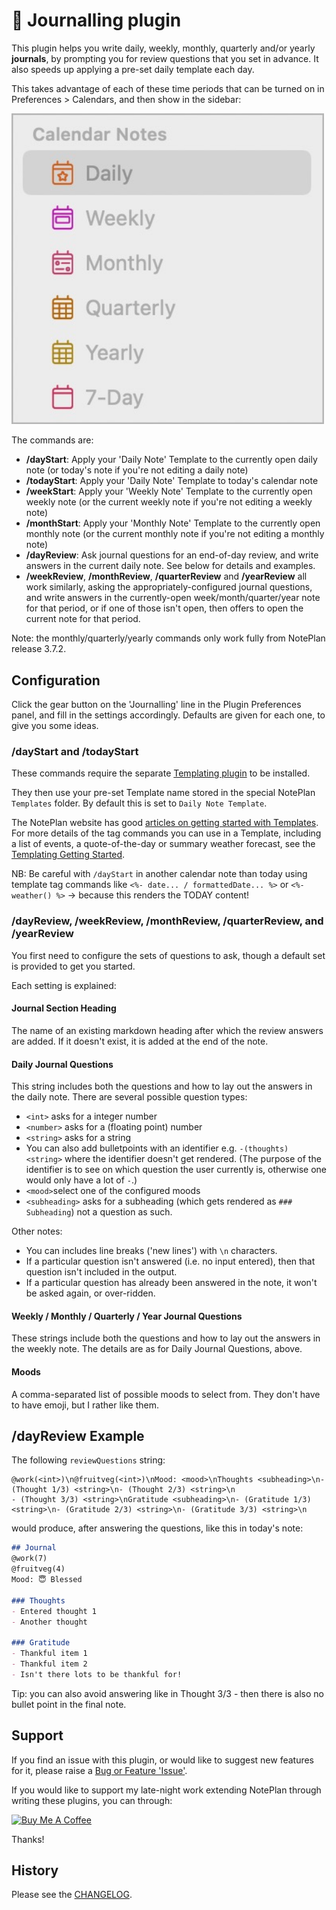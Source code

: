 # 💭 Journalling plugin
This plugin helps you write daily, weekly, monthly, quarterly and/or yearly **journals**, by prompting you for review questions that you set in advance. It also speeds up applying a pre-set daily template each day.

This takes advantage of each of these time periods that can be turned on in Preferences > Calendars, and then show in the sidebar:

<img width="500px" src="calendar-notes@2x.jpg">

The commands are:
- **/dayStart**: Apply your 'Daily Note' Template to the currently open daily note (or today's note if you're not editing a daily note)
- **/todayStart**: Apply your 'Daily Note' Template to today's calendar note
- **/weekStart**: Apply your 'Weekly Note' Template to the currently open weekly note (or the current weekly note if you're not editing a weekly note)
- **/monthStart**: Apply your 'Monthly Note' Template to the currently open monthly note (or the current monthly note if you're not editing a monthly note)
- **/dayReview**: Ask journal questions for an end-of-day review, and write answers in the current daily note. See below for details and examples.
- **/weekReview**, **/monthReview**, **/quarterReview** and **/yearReview** all work similarly, asking the appropriately-configured journal questions, and write answers in the currently-open week/month/quarter/year note for that period, or if one of those isn't open, then offers to open the current note for that period.

Note: the monthly/quarterly/yearly commands only work fully from NotePlan release 3.7.2.

## Configuration
Click the gear button on the 'Journalling' line in the Plugin Preferences panel, and fill in the settings accordingly. Defaults are given for each one, to give you some ideas.

### /dayStart and /todayStart
These commands require the separate [Templating plugin](https://github.com/NotePlan/plugins/tree/main/np.Templating/) to be installed.

They then use your pre-set Template name stored in the special NotePlan `Templates` folder. By default this is set to `Daily Note Template`.

The NotePlan website has good [articles on getting started with Templates](https://help.noteplan.co/article/136-templates). For more details of the tag commands you can use in a Template, including a list of events, a quote-of-the-day or summary weather forecast, see the [Templating Getting Started](https://nptemplating-docs.netlify.app/docs/templating-basics/getting-started). 

NB: Be careful with `/dayStart` in another calendar note than today using template tag commands like `<%- date... / formattedDate... %>` or `<%- weather() %>` -> because this renders the TODAY content!  

### /dayReview, /weekReview, /monthReview, /quarterReview, and /yearReview
You first need to configure the sets of questions to ask, though a default set is provided to get you started.

Each setting is explained:

#### Journal Section Heading
The name of an existing markdown heading after which the review answers are added. If it doesn't exist, it is added at the end of the note.

#### Daily Journal Questions
This string includes both the questions and how to lay out the answers in the daily note. There are several possible question types:
- `<int>` asks for a integer number
- `<number>` asks for a (floating point) number
- `<string>` asks for a string
- You can also add bulletpoints with an identifier e.g. `-(thoughts) <string>` where the identifier doesn't get rendered. (The purpose of the identifier is to see on which question the user currently is, otherwise one would only have a lot of `-`.)
- `<mood>`select one of the configured moods
- `<subheading>` asks for a subheading (which gets rendered as `### Subheading`) not a question as such.

Other notes:
- You can includes line breaks ('new lines') with `\n` characters.
- If a particular question isn't answered (i.e. no input entered), then that question isn't included in the output.
- If a particular question has already been answered in the note, it won't be asked again, or over-ridden.

#### Weekly / Monthly / Quarterly / Year Journal Questions
These strings include both the questions and how to lay out the answers in the weekly note.  The details are as for Daily Journal Questions, above.

#### Moods
A comma-separated list of possible moods to select from.  They don't have to have emoji, but I rather like them.

## /dayReview Example
The following `reviewQuestions` string:  
```
@work(<int>)\n@fruitveg(<int>)\nMood: <mood>\nThoughts <subheading>\n- (Thought 1/3) <string>\n- (Thought 2/3) <string>\n
- (Thought 3/3) <string>\nGratitude <subheading>\n- (Gratitude 1/3) <string>\n- (Gratitude 2/3) <string>\n- (Gratitude 3/3) <string>\n
```
would produce, after answering the questions, like this in today's note:  

```markdown
## Journal
@work(7)
@fruitveg(4)
Mood: 😇 Blessed

### Thoughts
- Entered thought 1
- Another thought

### Gratitude
- Thankful item 1
- Thankful item 2
- Isn't there lots to be thankful for!
```
Tip: you can also avoid answering like in Thought 3/3 - then there is also no bullet point in the final note.

## Support
If you find an issue with this plugin, or would like to suggest new features for it, please raise a [Bug or Feature 'Issue'](https://github.com/NotePlan/plugins/issues).

If you would like to support my late-night work extending NotePlan through writing these plugins, you can through:

[<img width="200px" alt="Buy Me A Coffee" src="https://www.buymeacoffee.com/assets/img/guidelines/download-assets-sm-2.svg">](https://www.buymeacoffee.com/revjgc)

Thanks!

## History
Please see the [CHANGELOG](CHANGELOG.md).
